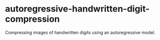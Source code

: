 # autoregressive-handwritten-digit-compression
Compressing images of handwritten digits using an autoregressive model.
